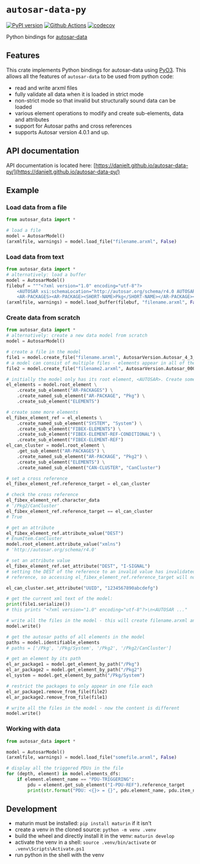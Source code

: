 # `autosar-data-py`

[![PyPI version](https://badge.fury.io/py/autosar-data.svg)](https://badge.fury.io/py/autosar-data)
[![Github Actions](https://github.com/DanielT/autosar-data-py/workflows/Test/badge.svg)](https://github.com/DanielT/autosar-data-py/actions)
[![codecov](https://codecov.io/gh/DanielT/autosar-data-py/branch/main/graph/badge.svg?token=RGKUUJTWZ5)](https://codecov.io/gh/DanielT/autosar-data-py)

Python bindings for [autosar-data](https://github.com/DanielT/autosar-data)

## Features

This crate implements Python bindings for autosar-data using [PyO3](https://pyo3.rs). This allows all the features of `autosar-data` to be used from python code:

- read and write arxml files
- fully validate all data when it is loaded in strict mode
- non-strict mode so that invalid but structurally sound data can be loaded
- various element operations to modify and create sub-elements, data and attributes
- support for Autosar paths and cross references
- supports Autosar version 4.0.1 and up.

## API documentation

API documentation is located here: [https://danielt.github.io/autosar-data-py/](https://danielt.github.io/autosar-data-py/)

## Example

### Load data from a file

```python
from autosar_data import *

# load a file
model = AutosarModel()
(arxmlfile, warnings) = model.load_file("filename.arxml", False)
```

### Load data from text

```python
from autosar_data import *
# alternatively: load a buffer
model = AutosarModel()
filebuf = """<?xml version="1.0" encoding="utf-8"?>
    <AUTOSAR xsi:schemaLocation="http://autosar.org/schema/r4.0 AUTOSAR_00050.xsd" xmlns="http://autosar.org/schema/r4.0" xmlns:xsi="http://www.w3.org/2001/XMLSchema-instance">
    <AR-PACKAGES><AR-PACKAGE><SHORT-NAME>Pkg</SHORT-NAME></AR-PACKAGE></AR-PACKAGES></AUTOSAR>"""
(arxmlfile, warnings) = model.load_buffer(filebuf, "filename.arxml", False)
```

### Create data from scratch

```python
from autosar_data import *
# alternatively: create a new data model from scratch
model = AutosarModel()

# create a file in the model
file1 = model.create_file("filename.arxml", AutosarVersion.Autosar_4_3_0)
# a model can consist of multiple files - elements appear in all of them by default, unless restrictions are set
file2 = model.create_file("filename2.arxml", AutosarVersion.Autosar_00051)

# initially the model only has its root element, <AUTOSAR>. Create some elements
el_elements = model.root_element \
    .create_sub_element("AR-PACKAGES") \
    .create_named_sub_element("AR-PACKAGE", "Pkg") \
    .create_sub_element("ELEMENTS")

# create some more elements
el_fibex_element_ref = el_elements \
    .create_named_sub_element("SYSTEM", "System") \
    .create_sub_element("FIBEX-ELEMENTS") \
    .create_sub_element("FIBEX-ELEMENT-REF-CONDITIONAL") \
    .create_sub_element("FIBEX-ELEMENT-REF")
el_can_cluster = model.root_element \
    .get_sub_element("AR-PACKAGES") \
    .create_named_sub_element("AR-PACKAGE", "Pkg2") \
    .create_sub_element("ELEMENTS") \
    .create_named_sub_element("CAN-CLUSTER", "CanCluster")

# set a cross reference
el_fibex_element_ref.reference_target = el_can_cluster

# check the cross reference
el_fibex_element_ref.character_data
# '/Pkg2/CanCluster'
el_fibex_element_ref.reference_target == el_can_cluster
# True

# get an attribute
el_fibex_element_ref.attribute_value("DEST")
# EnumItem.CanCluster
model.root_element.attribute_value("xmlns")
# 'http://autosar.org/schema/r4.0'

# set an attribute value
el_fibex_element_ref.set_attribute("DEST", "I-SIGNAL")
# setting the DEST of the reference to an invalid value has invalidated the
# reference, so accessing el_fibex_element_ref.reference_target will now cause an exception

el_can_cluster.set_attribute("UUID", "1234567890abcdefg")

# get the current xml text of the model:
print(file1.serialize())
# this prints "<?xml version="1.0" encoding="utf-8"?>\n<AUTOSAR ..."

# write all the files in the model - this will create filename.arxml and filename2.arxml with identical content
model.write()

# get the autosar paths of all elements in the model
paths = model.identifiable_elements
# paths = ['/Pkg', '/Pkg/System', '/Pkg2', '/Pkg2/CanCluster']

# get an element by its path
el_ar_package1 = model.get_element_by_path("/Pkg")
el_ar_package2 = model.get_element_by_path("/Pkg2")
el_system = model.get_element_by_path("/Pkg/System")

# restrict the packages to only appear in one file each
el_ar_package1.remove_from_file(file2)
el_ar_package2.remove_from_file(file1)

# write all the files in the model - now the content is different
model.write()
```

### Working with data

```python
from autosar_data import *

model = AutosarModel()
(arxmlfile, warnings) = model.load_file("somefile.arxml", False)

# display all the triggered PDUs in the file
for (depth, element) in model.elements_dfs:
    if element.element_name == "PDU-TRIGGERING":
        pdu = element.get_sub_element("I-PDU-REF").reference_target
        print(str.format("PDU: <{}> = {}", pdu.element_name, pdu.item_name))

```

## Development

- maturin must be installed: `pip install maturin` if it isn't
- create a venv in the cloned source: `python -m venv .venv`
- build the wheel and directly install it in the venv: `maturin develop`
- activate the venv in a shell: `source .venv/bin/activate` or `.venv\Scripts\Activate.ps1`
- run python in the shell with the venv
